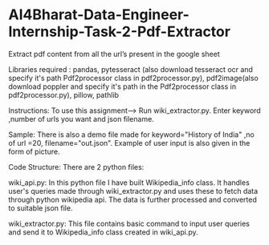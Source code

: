 # AI4Bharat-Data-Engineer-Internship-Task-2-Pdf-Extractor
Extract pdf content from all the url’s present in the google sheet


Libraries required : pandas, pytesseract (also download tesseract ocr and specify it's path Pdf2processor class in pdf2processor.py), pdf2image(also download poppler and specify it's path in the Pdf2processor class in pdf2processor.py), pillow, pathlib

Instructions: To use this assignment--> Run wiki_extractor.py. Enter keyword ,number of urls you want and json filename.

Sample: There is also a demo file made for keyword="History of India" ,no of url =20, filename="out.json". Example of user input is also given in the form of picture.

Code Structure: There are 2 python files:

wiki_api.py: In this python file I have built Wikipedia_info class. It handles user's queries made through wiki_extractor.py and uses these to fetch data through python wikipedia api. The data is further processed and converted to suitable json file.

wiki_extractor.py: This file contains basic command to input user queries and send it to Wikipedia_info class created in wiki_api.py.
